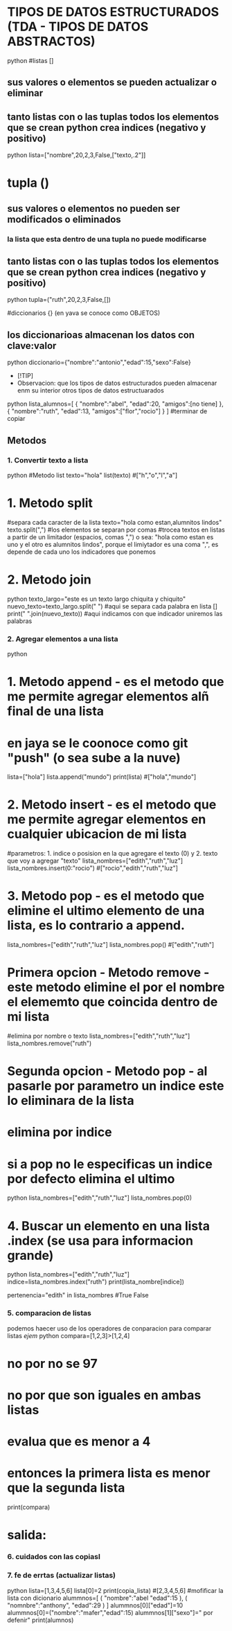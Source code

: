 # TIPOS DE DATOS ESTRUCTURADOS (TDA - TIPOS DE DATOS ABSTRACTOS)
 python
#listas []
## sus valores o elementos se pueden actualizar o eliminar
## tanto listas con o las tuplas todos los elementos que se crean python crea indices (negativo y positivo)
python
lista=["nombre",20,2,3,False,["texto,.2"]]

# tupla ()
## sus valores o elementos no pueden ser modificados o eliminados
### la lista que esta dentro de una tupla no puede modificarse
## tanto listas con o las tuplas todos los elementos que se crean python crea indices (negativo y positivo)
python
tupla=("ruth",20,2,3,False,[])

#diccionarios {} (en yava se conoce como OBJETOS)
## los diccionarioas almacenan los datos con clave:valor
python
diccionario={"nombre":"antonio","edad":15,"sexo":False}

- [!TIP]
- Observacion: que los tipos de datos estructurados pueden almacenar enm su interior otros tipos de datos estructuarados

python
lista_alumnos=[
    {
        "nombre":"abel",
        "edad":20,
        "amigos":[no tiene]
    },{
        "nombre":"ruth",
        "edad":13,
        "amigos":["flor","rocio"]
    }
    ]
    #terminar de copiar


## Metodos
### 1. Convertir texto a lista
 python
#Metodo list
texto="hola"
list(texto) #["h","o","l","a"]

# 1. Metodo split
#separa cada caracter de la lista
texto="hola como estan,alumnitos lindos"
texto.split(",")
#los elementos se separan por comas
#trocea textos en listas a partir de un limitador (espacios, comas ",") o sea: "hola como estan  es uno y el otro es alumnitos lindos", porque el limiytador es una coma ",", es depende de cada uno los indicadores    que ponemos

# 2. Metodo join
python
texto_largo="este es un texto largo chiquita y chiquito"
nuevo_texto=texto_largo.split(" ") #aqui se separa cada palabra en lista []
print(" ".join(nuevo_texto)) #aqui indicamos con que indicador uniremos las palabras

### 2. Agregar elementos a una lista
 python
# 1. Metodo append - es el metodo que me permite agregar elementos alñ final de una lista
# en jaya se le coonoce como git "push" (o sea sube a la nuve)
lista=["hola"]
lista.append("mundo")
print(lista) #["hola","mundo"]

# 2. Metodo insert - es el metodo que me permite agregar elementos en cualquier ubicacion de mi lista
#parametros: 1. indice o posision en la que agregare el texto (0) y 2. texto que voy a agregar "texto"
lista_nombres=["edith","ruth","luz"]
lista_nombres.insert(0:"rocio") #["rocio","edith","ruth","luz"]

# 3. Metodo pop - es el metodo que elimine el ultimo elemento de una lista, es lo contrario a append.
lista_nombres=["edith","ruth","luz"]
lista_nombres.pop() #["edith","ruth"]

# Primera opcion - Metodo remove - este metodo elimine el por el nombre el elememto que coincida dentro de mi lista
#elimina por nombre o texto
lista_nombres=["edith","ruth","luz"]
lista_nombres.remove("ruth")

# Segunda opcion - Metodo pop - al pasarle por parametro un indice este lo eliminara de la lista
# elimina por indice
# si a pop no le especificas un indice por defecto elimina el ultimo
python
lista_nombres=["edith","ruth","luz"]
lista_nombres.pop(0)

# 4. Buscar un elemento en una lista .index (se usa para informacion grande)
python
lista_nombres=["edith","ruth","luz"]
indice=lista_nombres.index("ruth")
print(lista_nombre[indice])

pertenencia="edith" in lista_nombres #True False
### 5. comparacion de listas 
podemos haecer uso de los operadores de conparacion para comparar  listas 
*ejem*
python
compara=[1,2,3]>[1,2,4] 
 # no por no se 97 
 # no por que son iguales en ambas listas 
 # evalua que es menor a 4 
 # entonces la primera lista es menor que la segunda lista
print(compara) 
# salida:

### 6. cuidados con las copiasI
### 7. fe de errtas (actualizar listas)
python
lista=[1,3,4,5,6]
lista[0]=2
print(copia_lista)
#[2,3,4,5,6]
#mofificar la lista con dicionario
alummnos=[
    (
        "nombre":"abel
        "edad":15
    ),
    ( 
        "nomnbre":"anthony",
        "edad":29
    )
]
alummnos[0]["edad"]=10
alummnos[0]=("nombre":"mafer","edad":15)
alummnos[1]["sexo"]=" por defenir"
print(alumnos)

